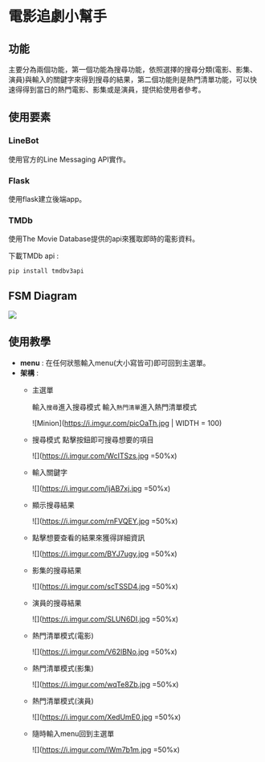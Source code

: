 # 電影追劇小幫手
## 功能
主要分為兩個功能，第一個功能為搜尋功能，依照選擇的搜尋分類(電影、影集、演員)與輸入的關鍵字來得到搜尋的結果，第二個功能則是熱門清單功能，可以快速得得到當日的熱門電影、影集或是演員，提供給使用者參考。
## 使用要素
### LineBot
使用官方的Line Messaging API實作。
### Flask
使用flask建立後端app。
### TMDb
使用The Movie Database提供的api來獲取即時的電影資料。

下載TMDb api :
```shell
pip install tmdbv3api
```
## FSM Diagram
![](https://i.imgur.com/LnUdC6Q.png)


## 使用教學
- **menu** : 在任何狀態輸入menu(大小寫皆可)即可回到主選單。
- **架構** :
    - 主選單 
    
        輸入`搜尋`進入搜尋模式
        輸入`熱門清單`進入熱門清單模式
        
        ![Minion](https://i.imgur.com/picOaTh.jpg | WIDTH = 100)

        
    - 搜尋模式
        點擊按鈕即可搜尋想要的項目
        
        ![](https://i.imgur.com/WcITSzs.jpg =50%x)
        
    - 輸入關鍵字
    
        ![](https://i.imgur.com/ljAB7xj.jpg =50%x)
        
    - 顯示搜尋結果

        ![](https://i.imgur.com/rnFVQEY.jpg =50%x)
        
    - 點擊想要查看的結果來獲得詳細資訊

        ![](https://i.imgur.com/BYJ7ugy.jpg =50%x)
        
    - 影集的搜尋結果

        ![](https://i.imgur.com/scTSSD4.jpg =50%x)
        
    - 演員的搜尋結果

        ![](https://i.imgur.com/SLUN6DI.jpg =50%x)
        
    - 熱門清單模式(電影)

        ![](https://i.imgur.com/V62lBNo.jpg =50%x)
        
    - 熱門清單模式(影集)

        ![](https://i.imgur.com/wqTe8Zb.jpg =50%x)
        
    - 熱門清單模式(演員)
        
        ![](https://i.imgur.com/XedUmE0.jpg =50%x)
        
    - 隨時輸入menu回到主選單
    
        ![](https://i.imgur.com/IWm7b1m.jpg =50%x)






        


        


